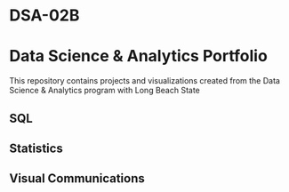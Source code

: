 # DSA-02B
# Data Science & Analytics Portfolio
This repository contains projects and visualizations created from the Data Science & Analytics program with Long Beach State


## SQL

## Statistics

## Visual Communications
